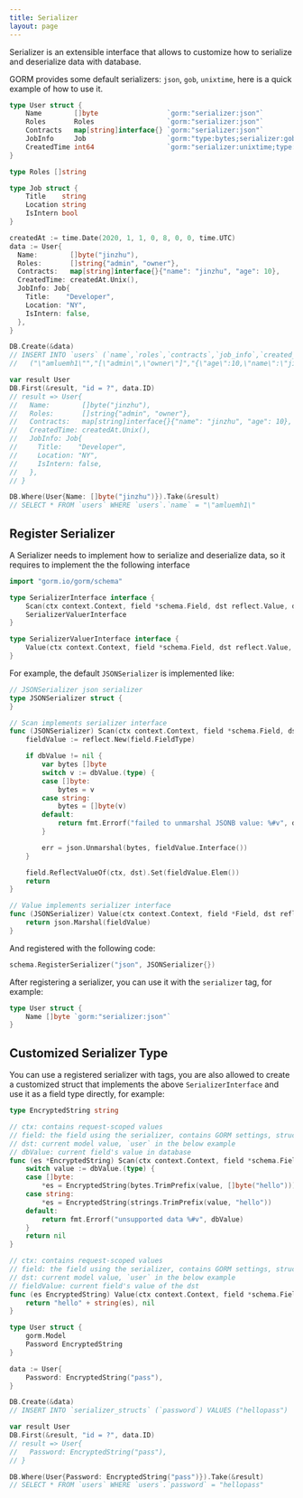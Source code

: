 ```yaml
---
title: Serializer
layout: page
---
```


Serializer is an extensible interface that allows to customize how to serialize and deserialize data with database.

GORM provides some default serializers: `json`, `gob`, `unixtime`, here is a quick example of how to use it.

```go
type User struct {
	Name        []byte                 `gorm:"serializer:json"`
	Roles       Roles                  `gorm:"serializer:json"`
	Contracts   map[string]interface{} `gorm:"serializer:json"`
	JobInfo     Job                    `gorm:"type:bytes;serializer:gob"`
	CreatedTime int64                  `gorm:"serializer:unixtime;type:time"` // store int as datetime into database
}

type Roles []string

type Job struct {
	Title    string
	Location string
	IsIntern bool
}

createdAt := time.Date(2020, 1, 1, 0, 8, 0, 0, time.UTC)
data := User{
  Name:        []byte("jinzhu"),
  Roles:       []string{"admin", "owner"},
  Contracts:   map[string]interface{}{"name": "jinzhu", "age": 10},
  CreatedTime: createdAt.Unix(),
  JobInfo: Job{
    Title:    "Developer",
    Location: "NY",
    IsIntern: false,
  },
}

DB.Create(&data)
// INSERT INTO `users` (`name`,`roles`,`contracts`,`job_info`,`created_time`) VALUES
//   ("\"amluemh1\"","[\"admin\",\"owner\"]","{\"age\":10,\"name\":\"jinzhu\"}",<gob binary>,"2020-01-01 00:08:00")

var result User
DB.First(&result, "id = ?", data.ID)
// result => User{
//   Name:        []byte("jinzhu"),
//   Roles:       []string{"admin", "owner"},
//   Contracts:   map[string]interface{}{"name": "jinzhu", "age": 10},
//   CreatedTime: createdAt.Unix(),
//   JobInfo: Job{
//     Title:    "Developer",
//     Location: "NY",
//     IsIntern: false,
//   },
// }

DB.Where(User{Name: []byte("jinzhu")}).Take(&result)
// SELECT * FROM `users` WHERE `users`.`name` = "\"amluemh1\"
```

## Register Serializer

A Serializer needs to implement how to serialize and deserialize data, so it requires to implement the the following interface

```go
import "gorm.io/gorm/schema"

type SerializerInterface interface {
	Scan(ctx context.Context, field *schema.Field, dst reflect.Value, dbValue interface{}) error
	SerializerValuerInterface
}

type SerializerValuerInterface interface {
	Value(ctx context.Context, field *schema.Field, dst reflect.Value, fieldValue interface{}) (interface{}, error)
}
```

For example, the default `JSONSerializer` is implemented like:

```go
// JSONSerializer json serializer
type JSONSerializer struct {
}

// Scan implements serializer interface
func (JSONSerializer) Scan(ctx context.Context, field *schema.Field, dst reflect.Value, dbValue interface{}) (err error) {
	fieldValue := reflect.New(field.FieldType)

	if dbValue != nil {
		var bytes []byte
		switch v := dbValue.(type) {
		case []byte:
			bytes = v
		case string:
			bytes = []byte(v)
		default:
			return fmt.Errorf("failed to unmarshal JSONB value: %#v", dbValue)
		}

		err = json.Unmarshal(bytes, fieldValue.Interface())
	}

	field.ReflectValueOf(ctx, dst).Set(fieldValue.Elem())
	return
}

// Value implements serializer interface
func (JSONSerializer) Value(ctx context.Context, field *Field, dst reflect.Value, fieldValue interface{}) (interface{}, error) {
	return json.Marshal(fieldValue)
}
```

And registered with the following code:

```go
schema.RegisterSerializer("json", JSONSerializer{})
```

After registering a serializer, you can use it with the `serializer` tag, for example:

```go
type User struct {
	Name []byte `gorm:"serializer:json"`
}
```

## Customized Serializer Type

You can use a registered serializer with tags, you are also allowed to create a customized struct that implements the above `SerializerInterface` and use it as a field type directly, for example:

```go
type EncryptedString string

// ctx: contains request-scoped values
// field: the field using the serializer, contains GORM settings, struct tags
// dst: current model value, `user` in the below example
// dbValue: current field's value in database
func (es *EncryptedString) Scan(ctx context.Context, field *schema.Field, dst reflect.Value, dbValue interface{}) (err error) {
	switch value := dbValue.(type) {
	case []byte:
		*es = EncryptedString(bytes.TrimPrefix(value, []byte("hello")))
	case string:
		*es = EncryptedString(strings.TrimPrefix(value, "hello"))
	default:
		return fmt.Errorf("unsupported data %#v", dbValue)
	}
	return nil
}

// ctx: contains request-scoped values
// field: the field using the serializer, contains GORM settings, struct tags
// dst: current model value, `user` in the below example
// fieldValue: current field's value of the dst
func (es EncryptedString) Value(ctx context.Context, field *schema.Field, dst reflect.Value, fieldValue interface{}) (interface{}, error) {
	return "hello" + string(es), nil
}

type User struct {
	gorm.Model
	Password EncryptedString
}

data := User{
	Password: EncryptedString("pass"),
}

DB.Create(&data)
// INSERT INTO `serializer_structs` (`password`) VALUES ("hellopass")

var result User
DB.First(&result, "id = ?", data.ID)
// result => User{
//   Password: EncryptedString("pass"),
// }

DB.Where(User{Password: EncryptedString("pass")}).Take(&result)
// SELECT * FROM `users` WHERE `users`.`password` = "hellopass"
```
